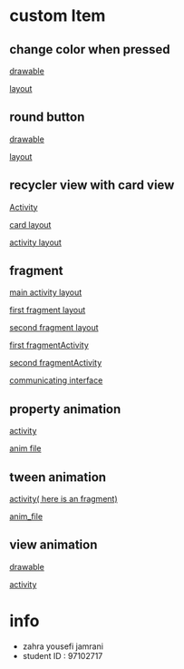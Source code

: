 # custom Item
  ## change color when pressed
  [drawable](https://github.com/sharif-dev/custom_buttons/blob/master/app/src/main/res/drawable/button_custom.xml)
  
  [layout](https://github.com/sharif-dev/custom_buttons/blob/master/app/src/main/res/layout/activity_login.xml)

  ## round button
  [drawable](https://github.com/sharif-dev/custom_buttons/blob/master/app/src/main/res/drawable/round_button_accent.xml)
  
  [layout](https://github.com/sharif-dev/custom_buttons/blob/master/app/src/main/res/layout/activity_main.xml)
  
  ## recycler view with card view
  [Activity](https://github.com/sharif-dev/custom_buttons/blob/master/app/src/main/java/edu/sharif/yousefi/first_app/home/HomeActivity.java)
  
  [card layout](https://github.com/sharif-dev/custom_buttons/blob/master/app/src/main/res/layout/home_card.xml)
  
  [activity layout](https://github.com/sharif-dev/custom_buttons/blob/master/app/src/main/res/layout/activity_home.xml)
  
  ## fragment
  [main activity layout](https://github.com/sharif-dev/custom_buttons/blob/master/app/src/main/res/layout/activity_add.xml)
  
  [first fragment layout](https://github.com/sharif-dev/custom_buttons/blob/master/app/src/main/res/layout/add_fragment.xml)
  
  [second fragment layout](https://github.com/sharif-dev/custom_buttons/blob/master/app/src/main/res/layout/show_fragment.xml)
  
  [first fragmentActivity](https://github.com/sharif-dev/custom_buttons/blob/master/app/src/main/java/edu/sharif/yousefi/first_app/add/AddFragment.java)
  
  [second fragmentActivity](https://github.com/sharif-dev/custom_buttons/blob/master/app/src/main/java/edu/sharif/yousefi/first_app/add/ShowFragment.java)
  
  [communicating interface](https://github.com/sharif-dev/custom_buttons/blob/master/app/src/main/java/edu/sharif/yousefi/first_app/add/SendMessageF.java)
  
  ## property animation
  [activity](https://github.com/sharif-dev/custom_buttons/blob/master/app/src/main/java/edu/sharif/yousefi/first_app/MainActivity.java)
  
  [anim file](https://github.com/sharif-dev/custom_buttons/blob/master/app/src/main/res/animator/x_move.xml)
  
  ## tween animation
  [activity( here is an fragment)](https://github.com/sharif-dev/custom_buttons/blob/master/app/src/main/java/edu/sharif/yousefi/first_app/add/AddFragment.java)
  
  [anim_file](https://github.com/sharif-dev/custom_buttons/blob/master/app/src/main/res/anim/y_move_alpha.xml)
  
  ## view animation
  [drawable](https://github.com/sharif-dev/custom_buttons/blob/master/app/src/main/res/drawable/avatar_images.xml)
  
  [activity](https://github.com/sharif-dev/custom_buttons/blob/master/app/src/main/java/edu/sharif/yousefi/first_app/profile/ProfileActivity.java)
 
  
# info
- zahra yousefi jamrani
- student ID : 97102717
